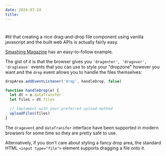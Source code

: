 ```yaml
---
date: 2024-07-24
title: 
---
```


#

#til that creating a nice drag-and-drop file component using vanilla javascript and the built web APIs is actually fairly easy.

[Smashing Magazine](https://www.smashingmagazine.com/2018/01/drag-drop-file-uploader-vanilla-js/) has an easy-to-follow example.

The gist of it is that the browser gives you `'dragenter', 'dragover', 'dragleave'` events that you can use to style your "dropzone" however you want and the `drop` event allows you to handle the files themselves:

```js
dropArea.addEventListener('drop', handleDrop, false)

function handleDrop(e) {
  let dt = e.dataTransfer
  let files = dt.files

  // implement with your preferred upload method
  uploadFiles(files)
}
```

The `dragevent` and `dataTransfer` interface have been supported in modern browsers for some time so they are pretty safe to use.

Alternatively, if you don't care about styling a fancy drop area, the standard HTML `<input type="file">` element supports dragging a file onto it.

